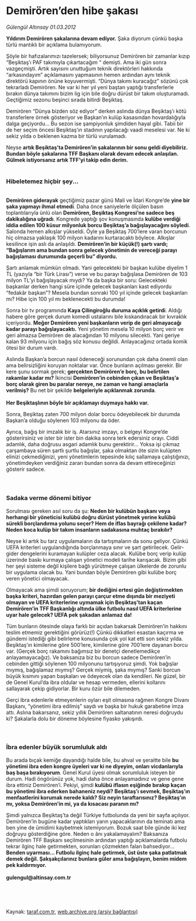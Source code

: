 # Demirören’den hibe şakası

*Gülengül Altınsay 01.03.2012*

<div class="yazi"><p><b>Yıldırım Demirören şakalarına devam ediyor.</b> Şaka diyorum çünkü başka türlü mantıklı bir açıklama bulamıyorum. </p>
<p>Şöyle bir hafızalarımızı tazelersek; biliyorsunuz Demirören bir zamanlar kızıp “Beşiktaş’ı PAF takımıyla çıkartacağım “ demişti. Ama iki gün sonra vazgeçmişti. Artık sayısını unuttuğum teknik direktörleri hakkında “arkasındayım” açıklamasını yapmasının hemen ardından aynı teknik direktörü kapının önüne koyuvermişti. “Dünya takımı kuracağız” sözünü çok tekrarladı Demirören. Ne var ki her yıl yeni baştan yaptığı transferlerle bırakın dünya takımını bizim lig için bile doğru dürüst bir takım oluşturamadı. Geçtiğimiz sezonu beşinci sırada bitirdi Beşiktaş.</p>
<p>Demirören “Dünya bizden söz ediyor” derken aslında dünya Beşiktaş’ı kötü transferlere örnek gösteriyor ve Başkan’ın kulüp kasasından hovardalığıyla dalga geçiyordu... Bu sezon ise şampiyonluk şimdiden hayal gibi. Tabii bir de her seçim öncesi Beşiktaş’ın stadının yapılacağı vaadi meselesi var. Ne ki sekiz yılda o beklenen kazma bir türlü vurulamadı. </p>
<p>Neyse <b>artık Beşiktaş’ta Demirören’in şakalarının bir sonu geldi diyebiliriz. Bundan böyle şakalarına TFF Başkanı olarak devam edecek anlaşılan. Gülmek istiyorsanız artık TFF’yi takip edin derim.<br/></b> </p>
<h3>Hibeletemez hiçbir şey...</h3>
<p><b><br/>Demirören giderayak</b> geçtiğimiz pazar günü Mali ve İdari Kongre’de <b>yine bir şaka yapmayı ihmal etmedi</b>. Daha önce saniyelerle ölçülen basın toplantılarıyla ünlü olan <b>Demirören, Beşiktaş Kongresi’ne sadece beş dakikalığına uğradı</b>. Kongrede yaptığı şov konuşmasında <b>kulübe verdiği iddia edilen 100 küsur milyonluk borcu Beşiktaş’a bağışlayacağını söyledi</b>. Salonda hemen alkışlar yükseldi. Öyle ya Beşiktaş 700’lere varan borcunun hiç olmazsa yaklaşık 100 milyon kadarını kurtaracaktı böylece. Alkışlar kesilince işin aslı da anlaşıldı. <b>Demirören’in bir küçük(!) şartı vardı; “Bağışlarım ama bundan sonra gelecek yönetimin de vereceği parayı bağışlaması durumunda geçerli bu” diyordu.</b></p>
<p>Şartı anlamak mümkün olmadı. Yani gelecekteki bir başkan kulübe diyelim 1 TL (yazıyla “bir Türk Lirası”) verse ve bu parayı bağışlasa Demirören de 103 milyon TL’yi bağışlayacak mıydı? Ya da başka bir soru: Gelecekteki başkanlar derken hangi süre içinde gelecek başkanları kast ediyordu “fedakâr başkan”? Mesela bundan sonraki 100 yıl içinde gelecek başkanları mı? Hibe için 100 yıl mı beklenecekti bu durumda!</p>
<p>Sonra bir tv programında <b>Kaya Çilingiroğlu duruma açıklık getirdi</b>. Aldığı habere göre gerçek durum komedi ustalarını bile kıskandıracak bir kıvraklık içeriyordu. <b>Meğer Demirören yeni başkanların verip de geri almayacağı kadar parayı bağışlayacaktı.</b> Yeni yönetim mesela 10 milyon borç verir ve geri almazsa Demirören de alacağından 10 milyonu silecekti. Yani geriye kalan 93 milyonu için bağış söz konusu değildi. Anlayacağınız ortada komik ötesi bir durum vardı.</p>
<p>Aslında Başkan’a borcun nasıl ödeneceği sorunundan çok daha önemli olan ama belirsizliğini koruyan noktalar var. Önce bunların açılması gerekir. Bir kere şunu sormak gerek; <b>gerçekten Demirören’e borç, bu belirtilen rakamlar kadar mı?</b> İkincisi <b>Demirören’in cebinden çıkan ve Beşiktaş’a borç olarak giren bu paralar nereye, ne zaman ve hangi amaçlarla verilmiş?</b> Bu net bir şekilde <b>belgeleriyle açıklanmak zorunda</b>.<br/><br/><b>Her Beşiktaşlının böyle bir açıklamayı duymaya hakkı var.</b></p>
<p>Sonra, Beşiktaş zaten 700 milyon dolar borcu ödeyebilecek bir durumda Başkan’a olduğu söylenen 103 milyonu da öder.</p>
<p>Ayrıca, bağış bir imzalık bir iş. Atarsınız imzayı, o belgeyi Kongre’de gösterirsiniz ve ister bir ister bin dakika sonra terk edersiniz orayı. Ciddi adamlık, daha doğrusu asgari adamlık bunu gerektirir... Yoksa işi çıkmaz çarşambaya süren şartlı şurtlu bağışlar, şaka olmaktan öte sizin kulüpten elinizi çekmediğinizi, yeni yönetimlerin tepesinde kılıç sallamaya çalıştığınızı, yönetimdeyken verdiğiniz zararı bundan sonra da devam ettireceğinizi gösterir sadece.<br/> </p>
<h3><br/>Sadaka verme dönemi bitiyor</h3>
<p>Sorulması gereken asıl soru da şu: <b>Neden bir kulübün başkanı veya herhangi bir yöneticisi kulübü doğru dürüst yönetmek yerine kulübü sürekli borçlandırma yolunu seçer? Hem de iflas bayrağı çekilene kadar? Neden koca kulüp bir takım insanların sadakasına muhtaç bırakılır?</b></p>
<p>Neyse ki artık bu tarz uygulamaların da tartışmaların da sonu geliyor. Çünkü UEFA kriterleri uygulandığında borçlanmaya sınır ve şart getirilecek. Gelir-gider dengelerini kuramayan kulüpler ceza alacak. Kulübe borç verip kulüp üzerinde baskı kurmaya çalışan yönetici modeli tarihe karışacak. Bizim gibi her şeyi sisteme değil kişilere bağlı yürütmeye çalışan ülkelerde de zorunlu bir uygulama olacak bu. Yani bundan böyle Demirören gibi kulübe borç veren yönetici olmayacak. </p>
<p>Olmayacak ama şimdi soruyorum; <b>bir dediğini ertesi gün değiştirmekten başka kriteri, hazırdan gelen parayı çarçur etme dışında bir meziyeti olmayan ve UEFA kriterlerine uymamak için Beşiktaş’tan kaçan Demirören’in TFF Başkanlığı altında ülke futbolu nasıl UEFA kriterlerine uyar hale gelecek? UEFA pek şakadan anlamaz da!</b> </p>
<p>Tüm bunların ötesinde olaya farklı bir açıdan bakarsak Demirören’in hakkını teslim etmemiz gerektiğini görürüz(!) Çünkü dikkatleri esastan kaçırma ve gündemi istediği gibi belirleme konusunda çok yol kat etti son sekiz yılda. Beşiktaş’ın kimilerine göre 500’lere, kimilerine göre 700’lere dayanan borcu var. (Gerçek borç rakamını bağımsız bir denetçi denetlemedikçe anlayamayacağız). Ve baksanıza biz bu borcun sadece Demirören’in cebinden gittiği söylenen 100 milyonunu tartışıyoruz şimdi. Yok bağışlar mıymış, bağışlamaz mıymış? Gerçek miymiş, şaka mıymış? Sanki borcun büyük kısmını yapan başkaları ve ödeyecek olan da kendileri. Ne güzel, bir de Genel Kurul’da ibra oldular ve hesap vermeden, ellerini kollarını sallayarak çekip gidiyorlar. Bir kuru özür bile dilemeden.</p>
<p>Gerçi ibra edenlerle etmeyenlerin oyları eşit olmasına rağmen Kongre Divanı Başkanı, “yönetimi ibra edilmiş” saydı ve başka bir hukuk garabetine imza attı. Aslına bakarsanız, sekiz yıllık Demirören saltanatının neresi doğruydu ki? Şakalarla dolu bir döneme böylesine fiyasko yakışırdı.<br/> </p>
<h3><br/>İbra edenler büyük sorumluluk aldı</h3>
<p>Bu arada bıçak kemiğe dayandığı halde bile, bu ahval ve şeraitte bile <b>bu yönetimi ibra eden kongre üyeleri var ki ne diyeyim, onları vicdanlarıyla baş başa bırakıyorum</b>. Genel Kurul üyesi olmak sorumluluk isteyen bir durum. Hadi öngörünüz yok, hadi daha önce anlayamadınız ve gene gene ibra ettiniz Demirören’i. Pekiyi, şimdi <b>kulübü iflasın eşiğinde bırakıp kaçan bu yönetimi ibra ederken bahaneniz neydi? Beşiktaş’ı sevmek, Beşiktaş’ın menfaatlerini korumak nerede kaldı? Siz neyin taraftarısınız? Beşiktaş’ın mı, yoksa Demirören’in mi, ya da kısacası paranın mı?</b></p>
<p>Şimdi yalnızca Beşiktaş’ta değil Türkiye futbolunda da yeni bir sayfa açılıyor. Demirören’in bugüne kadar yaptıkları yarın yapacaklarının da teminatı ama ben yine de ümidimi kaybetmek istemiyorum. Bozuk saat bile günde iki kez doğruyu gösterdiğine göre. Neden o ânı yakalamayalım? Baksanıza Demirören TFF Başkanı seçilmesinin ardından yaptığı açıklamalarda futbolu tekrar ilginç hale getirmekten, sorunları çözmekten falan bahsediyor... <b>Benden uyarması... Futbolu ilginç hale getirmek, üst üste şaka patlatmak demek değil. Şakşakçılarınız bunlara güler ama bağışlayın, benim midem pek kaldırmıyor.<br/><br/></b><b>gulengul@altinsay.com.tr</b></p>
<p><b> </b></p>
<p><b> </b></p>
</div>

Kaynak: [taraf.com.tr](http://www.taraf.com.tr/gulengul-altinsay/makale-demiroren-den-hibe-sakasi.htm), [web.archive.org (arşiv bağlantısı)](http://web.archive.org/web/20130624092550/http://www.taraf.com.tr/gulengul-altinsay/makale-demiroren-den-hibe-sakasi.htm)
